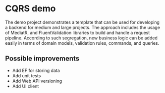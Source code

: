 # CQRS demo
The demo project demonstrates a template that can be used for developing a backend for medium and large projects. The approach includes the usage of MediatR, and FluentValidation libraries to build and handle a request pipeline. According to such segregation, new business logic can be added easily in terms of domain models, validation rules, commands, and queries.

## Possible improvements
- Add EF for storing data
- Add unit tests
- Add Web API versioning
- Add UI client